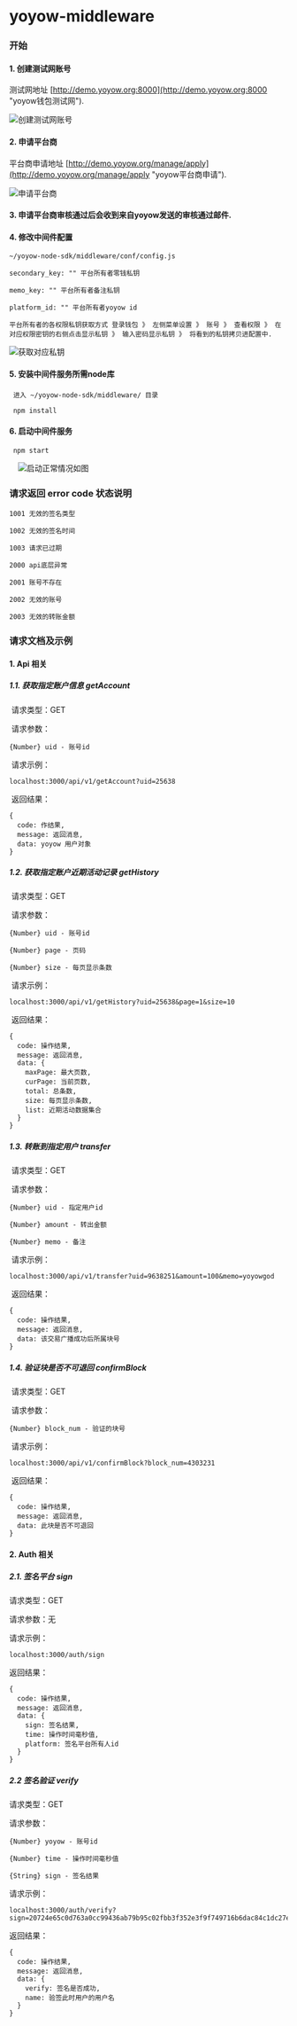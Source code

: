 # yoyow-middleware

### 开始

#### 1. 创建测试网账号

测试网地址 [http://demo.yoyow.org:8000](http://demo.yoyow.org:8000 "yoyow钱包测试网").

![创建测试网账号](https://github.com/bulangnisi/yoyow-node-sdk/blob/master/middleware/public/images/step1.png)

#### 2. 申请平台商

平台商申请地址 [http://demo.yoyow.org/manage/apply](http://demo.yoyow.org/manage/apply "yoyow平台商申请").
  
![申请平台商](https://github.com/bulangnisi/yoyow-node-sdk/blob/master/middleware/public/images/step2.png)

#### 3. 申请平台商审核通过后会收到来自yoyow发送的审核通过邮件.

#### 4. 修改中间件配置 
  
    ~/yoyow-node-sdk/middleware/conf/config.js
    
    secondary_key: "" 平台所有者零钱私钥
 
    memo_key: "" 平台所有者备注私钥
    
    platform_id: "" 平台所有者yoyow id
    
    平台所有者的各权限私钥获取方式 登录钱包 》 左侧菜单设置 》 账号 》 查看权限 》 在对应权限密钥的右侧点击显示私钥 》 输入密码显示私钥 》 将看到的私钥拷贝进配置中.
    
![获取对应私钥](https://github.com/bulangnisi/yoyow-node-sdk/blob/master/middleware/public/images/step3.png)
    
#### 5. 安装中间件服务所需node库

     进入 ~/yoyow-node-sdk/middleware/ 目录
    
     npm install
    
#### 6. 启动中间件服务

     npm start
    
![启动正常情况如图](https://github.com/bulangnisi/yoyow-node-sdk/blob/master/middleware/public/images/step4.png)
     
### 请求返回 error code 状态说明
 
    1001 无效的签名类型

    1002 无效的签名时间

    1003 请求已过期

    2000 api底层异常

    2001 账号不存在

    2002 无效的账号

    2003 无效的转账金额
      
### 请求文档及示例

#### 1. Api 相关

##### 1.1. 获取指定账户信息 getAccount

  请求类型：GET
  
  请求参数：
  
    {Number} uid - 账号id
    
  请求示例：
  
    localhost:3000/api/v1/getAccount?uid=25638

  返回结果：
  
    {
      code: 作结果,
      message: 返回消息,
      data: yoyow 用户对象
    }

##### 1.2. 获取指定账户近期活动记录 getHistory

  请求类型：GET
  
  请求参数：
  
    {Number} uid - 账号id

    {Number} page - 页码

    {Number} size - 每页显示条数

  请求示例：
  
    localhost:3000/api/v1/getHistory?uid=25638&page=1&size=10

  返回结果：
  
    {
      code: 操作结果,
      message: 返回消息,
      data: {
        maxPage: 最大页数,
        curPage: 当前页数,
        total: 总条数,
        size: 每页显示条数,
        list: 近期活动数据集合
      }
    }

##### 1.3. 转账到指定用户 transfer

  请求类型：GET
  
  请求参数：

    {Number} uid - 指定用户id

    {Number} amount - 转出金额

    {Number} memo - 备注
    
  请求示例：
  
    localhost:3000/api/v1/transfer?uid=9638251&amount=100&memo=yoyowgod
    
  返回结果：
  
    {
      code: 操作结果,
      message: 返回消息,
      data: 该交易广播成功后所属块号
    }

##### 1.4. 验证块是否不可退回 confirmBlock

  请求类型：GET
  
  请求参数：
  
    {Number} block_num - 验证的块号
  
  请求示例：
  
    localhost:3000/api/v1/confirmBlock?block_num=4303231
  
  返回结果：
  
    {
      code: 操作结果,
      message: 返回消息,
      data: 此块是否不可退回 
    }

#### 2. Auth 相关

##### 2.1. 签名平台 sign

  请求类型：GET

  请求参数：无

  请求示例：
  
    localhost:3000/auth/sign

  返回结果：

    {
      code: 操作结果,
      message: 返回消息,
      data: {
        sign: 签名结果,
        time: 操作时间毫秒值,
        platform: 签名平台所有人id
      }
    }

##### 2.2 签名验证 verify

  请求类型：GET

  请求参数：

    {Number} yoyow - 账号id
    
    {Number} time - 操作时间毫秒值
    
    {String} sign - 签名结果

  请求示例：

    localhost:3000/auth/verify?sign=20724e65c0d763a0cc99436ab79b95c02fbb3f352e3f9f749716b6dac84c1dc27e5e34ff8f0499ba7d94f1d14098c6a60f21f2a24a1597791d8f7dda47559c39a0&time=1517534429858&yoyow=217895094

  返回结果：

    {
      code: 操作结果,
      message: 返回消息,
      data: {
        verify: 签名是否成功,
        name: 验签此时用户的用户名
      }
    }